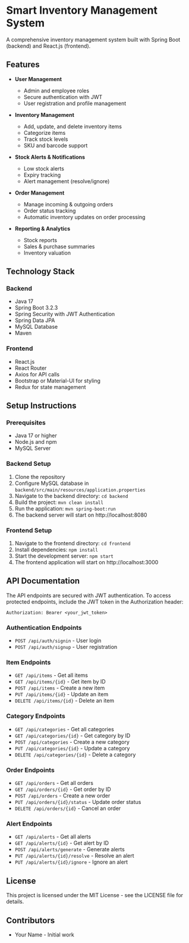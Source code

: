 # Smart Inventory Management System

A comprehensive inventory management system built with Spring Boot (backend) and React.js (frontend).

## Features

- **User Management**
  - Admin and employee roles
  - Secure authentication with JWT
  - User registration and profile management

- **Inventory Management**
  - Add, update, and delete inventory items
  - Categorize items
  - Track stock levels
  - SKU and barcode support

- **Stock Alerts & Notifications**
  - Low stock alerts
  - Expiry tracking
  - Alert management (resolve/ignore)

- **Order Management**
  - Manage incoming & outgoing orders
  - Order status tracking
  - Automatic inventory updates on order processing

- **Reporting & Analytics**
  - Stock reports
  - Sales & purchase summaries
  - Inventory valuation

## Technology Stack

### Backend
- Java 17
- Spring Boot 3.2.3
- Spring Security with JWT Authentication
- Spring Data JPA
- MySQL Database
- Maven

### Frontend
- React.js
- React Router
- Axios for API calls
- Bootstrap or Material-UI for styling
- Redux for state management

## Setup Instructions

### Prerequisites
- Java 17 or higher
- Node.js and npm
- MySQL Server

### Backend Setup
1. Clone the repository
2. Configure MySQL database in `backend/src/main/resources/application.properties`
3. Navigate to the backend directory: `cd backend`
4. Build the project: `mvn clean install`
5. Run the application: `mvn spring-boot:run`
6. The backend server will start on http://localhost:8080

### Frontend Setup
1. Navigate to the frontend directory: `cd frontend`
2. Install dependencies: `npm install`
3. Start the development server: `npm start`
4. The frontend application will start on http://localhost:3000

## API Documentation

The API endpoints are secured with JWT authentication. To access protected endpoints, include the JWT token in the Authorization header:

```
Authorization: Bearer <your_jwt_token>
```

### Authentication Endpoints
- `POST /api/auth/signin` - User login
- `POST /api/auth/signup` - User registration

### Item Endpoints
- `GET /api/items` - Get all items
- `GET /api/items/{id}` - Get item by ID
- `POST /api/items` - Create a new item
- `PUT /api/items/{id}` - Update an item
- `DELETE /api/items/{id}` - Delete an item

### Category Endpoints
- `GET /api/categories` - Get all categories
- `GET /api/categories/{id}` - Get category by ID
- `POST /api/categories` - Create a new category
- `PUT /api/categories/{id}` - Update a category
- `DELETE /api/categories/{id}` - Delete a category

### Order Endpoints
- `GET /api/orders` - Get all orders
- `GET /api/orders/{id}` - Get order by ID
- `POST /api/orders` - Create a new order
- `PUT /api/orders/{id}/status` - Update order status
- `DELETE /api/orders/{id}` - Cancel an order

### Alert Endpoints
- `GET /api/alerts` - Get all alerts
- `GET /api/alerts/{id}` - Get alert by ID
- `POST /api/alerts/generate` - Generate alerts
- `PUT /api/alerts/{id}/resolve` - Resolve an alert
- `PUT /api/alerts/{id}/ignore` - Ignore an alert

## License

This project is licensed under the MIT License - see the LICENSE file for details.

## Contributors

- Your Name - Initial work 